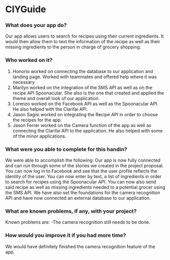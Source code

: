# CIYGuide
### What does your app do?
Our app allows users to search for recipes using their current ingredients. It would then allow them to text the information of the recipe as well as their missing ingredients to the person in charge of grocery shopping.

### Who worked on it?
1. Honorio worked on connecting the database to our application and landing page.
   Worked with teammates and offered help where it was necessary
2. Marilyn worked on the integration of the SMS API as well as on the recipe API Spoonacular. She also is the one that created and applied the theme and overall look of our application.
3. Lorenzo worked on the Facebook API as well as the Spoonacular API. He also helped with the Clarifai API.
4. Jason Sagisi worked on integrating the Recipe API in order to choose the recipes for the app.
5. Jason Ferrer worked on the Camera function of the app as well as connecting the Clarifai API to the application. He also helped with some of the minor applications.

### What were you able to complete for this handin?
We were able to accomplish the following:
Our app is now fully connected and can run through some of the stories we created in the project proposal. You can now log in to Facebook and see that the user profile reflects the identity of the user. You can now enter by text, a list of ingredients in order to search for recipes using the Spoonacular API. You can now also send said recipe as well as missing ingredients needed to a potential grocer using the SMS API. We have also set the foundations for the camera recognition API and have now connected an external database to our application.

### What are known problems, if any, with your project?
Known problems are:
  -The camera recognition still needs to be done.
  
### How would you improve it if you had more time?
We would have definitely finished the camera recognition feature of the app.
